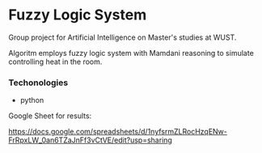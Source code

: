 # Fuzzy Logic System

Group project for Artificial Intelligence on Master's studies at WUST.

Algoritm employs fuzzy logic system with Mamdani reasoning to simulate controlling heat in the room.

### Techonologies
- python

Google Sheet for results:

https://docs.google.com/spreadsheets/d/1nyfsrmZLRocHzqENw-FrRpxLW_0an6TZaJnFf3vCtVE/edit?usp=sharing
